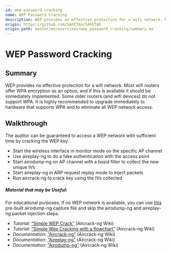 ```yaml
---
id: wep-password-cracking
name: WEP Password Cracking
description: WEP provides no effective protection for a wifi network. Most wifi routers offer WPA encryption as an option, and if...
origin: https://github.com/SAFETAG/SAFETAG
origin_path: master/en/exercises/wep_password_cracking/summary.md
---
```

# WEP Password Cracking

## Summary

WEP provides no effective protection for a wifi network. Most wifi routers offer WPA encryption as an option, and if this is available it should be immediately implemented. Some older routers (and wifi devices) do not support WPA. It is highly recommended to upgrade immediately to hardware that supports WPA and to eliminate all WEP network access.




## Walkthrough

The auditor can be guaranteed to access a WEP network with sufficient time by cracking the WEP key.

  * Start the wireless interface in monitor mode on the specific AP channel
  * Use aireplay-ng to do a fake authentication with the access point
  * Start airodump-ng on AP channel with a bssid filter to collect the new unique IVs
  * Start aireplay-ng in ARP request replay mode to inject packets
  * Run aircrack-ng to crack key using the IVs collected

##### Material that may be Useful:

For educational purposes, if no WEP network is available, you can use [this](http://download.aircrack-ng.org/wiki-files/other/test.ivs) pre-built airodump-ng capture file and skip the airodump-ng and aireplay-ng packet injection steps.

  * *Tutorial:* [“Simple WEP Crack”](http://www.aircrack-ng.org/doku.php?id=simple_wep_crack) (Aircrack-ng Wiki)
  * *Tutorial:* [“Simple Wep Cracking with a flowchart”](http://www.aircrack-ng.org/doku.php?id=flowchart) (Aircrack-ng Wiki)
  * *Documentation:* [“Aircrack-ng”](http://www.aircrack-ng.org/doku.php?id=aircrack-ng)  (Aircrack-ng Wiki)
  * *Documentation:* [“Aireplay-ng”](http://www.aircrack-ng.org/doku.php?id=aireplay-ng) (Aircrack-ng Wiki)
  * *Documentation:* [“Airodump-ng”](http://www.aircrack-ng.org/doku.php?id=airodump-ng) (Aircrack-ng Wiki)



<!-- Notes -->

[^external_funding_and_reporting]:Usually when working with an external funder an engagement report, free of sensitive data about the host organization, will be created for submission the funder. The contents of this report should be clearly outlined and agreed to during the assessment plan stage.

<!-- Penetration/Security/Risk Testing Standards / Guides -->

[^NIST_SP_800-115]:[NIST SP 800-115, Technical Guide to Information Security Testing and Assessment](http://csrc.nist.gov/publications/nistpubs/800-115/SP800-115.pdf)

[^pen_testing_systematic]:[Penetration Testing - A Systematic Approach](http://www.infosecwriters.com/text_resources/pdf/PenTest_MSaindane.pdf)

[^NIST_SP_800-115_planning]:[NIST SP 800-115, Technical Guide to Information Security Testing and Assessment - Planning Methodology](http://csrc.nist.gov/publications/nistpubs/800-115/SP800-115.pdf#page=13)

[^NIST_SP_800-115_assessment_plan]:[NIST SP 800-115, Technical Guide to Information Security Testing and Assessment](http://csrc.nist.gov/publications/nistpubs/800-115/SP800-115.pdf#page=51)

[^NIST_SP_800-115-Section_7.1]:[NIST SP 800-115, Technical Guide to Information Security Testing and Assessment. Section 7.1 Coordination](http://csrc.nist.gov/publications/nistpubs/800-115/SP800-115.pdf#page=55)

[^NIST_SP_800-115_targeting]:[NIST SP 800-115, Technical Guide to Information Security Testing and Assessment](http://csrc.nist.gov/publications/nistpubs/800-115/SP800-115.pdf#page=40)

[^NIST_SP_800-115-travel_prep]:["Traveling teams should maintain a flyaway kit that includes systems, images, additional tools, cables, projectors, and other equipment that a team may need when performing testing at other locations."](http://csrc.nist.gov/publications/nistpubs/800-115/SP800-115.pdf#page=50)

[^pets_pre-engagement_location]:[Determining Audit Location - The Penetration Testing Execution Standard: Pre-Engagement Guidelines](http://www.pentest-standard.org/index.php/Pre-engagement#Locations)

[^pets_emergency_contact_info]:[Emergency Contact and Incidents - The Penetration Testing Execution Standard: Pre-Engagement Guidelines](http://www.pentest-standard.org/index.php/Pre-engagement#Emergency_Contact_Information)

[^interaction_security_risk_management]:[Security Risk Management: NGO Approach - InterAction Security Unit](https://www.scribd.com/doc/156488867/Srm)

[^workbook_on_security]:[Workbook on Security: Practical Steps for Human Rights Defenders at Risk](http://frontlinedefenders.org/files/workbook_eng.pdf)

[^OSSTMM_wireless_security_testing]:[Open Source Security Testing Methodology Manual (OSSTMM) p. 140.](http://www.isecom.org/research/osstmm.html)

<!-- Threat Modeling -->

[^shostack_anchoring]: See: "Threat Modeling: Designing for Security" by Adam Shostack, p. 298. 

[^NIST_SP_800_115_soc_eng_hostile]:["Individual targeting can lead to embarrassment for those individuals if testers successfully elicit information or gain access. It is important that the results of social engineering testing are used to improve the security of the organization and not to single out individuals."](http://csrc.nist.gov/publications/nistpubs/800-115/SP800-115.pdf)

[^GPR_8_Likelihood]:["Likelihood: Chapter 2.7 p. 47 - Operational Security Management in Violent Environments"](http://www.odihpn.org/download/gpr_8_revised2pdf#page=38)

[^GPR_8_impacts]:["Impacts: Chapter 2.7 p. 46 - Operational Security Management in Violent Environments"](http://www.odihpn.org/download/gpr_8_revised2pdf#page=38)

<!-- Facilitation -->

[^psych_sec_training]:[The Psychological Underpinnings of Security Training - Craig Higson-Smith](https://www.level-up.cc/resources-for-trainers/holistic/psychological-underpinnings-security-training)

[^event_planning_input]:[Event Planning Inputs - Level-Up](https://www.level-up.cc/leading-trainings/event-planning)

[^integratedsecurity_prep_tips]:[Integrated Security Facilitator Preparation Tips](http://integratedsecuritymanual.org/sites/default/files/integratedsecurity_themanual_1.pdf#page=25)

[^integrated_security_manual]:[Integrated security: The Manual](http://integratedsecuritymanual.org/download-this-manual)

<!-- Censorship Measurement -->

[^herdict_explore]:[Herdict "At-A-Glance" web-blockage dashboard](http://herdict.org/explore/indephth)

<!-- ONI -->

[^ONI_country]:[Open Network Initiative - Country Reports](https://opennet.net/research/profiles)

[^ONI_regional]:[Open Network Inititiative - Regional Overviews](https://opennet.net/research/regions)

[^alkasir]:[A Cyber-Censorship Map automatically plotted based on the data collected from the database that is updated through usage patterns of alkasir software.](https://alkasir.com/map)

[^transparency]:[Who publishes Transparency Reports?](http://jameslosey.com/post/98162645081/who-publishes-transparency-reports-here-is-an)

[^alexa]:[The top 500 sites in each country or territory.](http://www.alexa.com/topsites/countries)

<!-- Country Infrastructure info -->

[^cia_factbook]:[CIA fact-book](https://www.cia.gov/library/publications/the-world-factbook/)

[^cia_factbook_internet-users]:[CIA fact-book country comparison of number of users within a country that access the Internet](https://www.cia.gov/library/publications/the-world-factbook/fields/2153.html)

[^cia_factbook_broadcast-media]:[CIA fact-book country comparison of the approximate number of public and private TV and radio stations in a country](https://www.cia.gov/library/publications/the-world-factbook/fields/2213.html)

[^cia_factbook_telephone-system]:[CIA fact-book country comparison of the telephone system with details on the domestic and international components.](https://www.cia.gov/library/publications/the-world-factbook/fields/2124.html)

[^WTICT_indicators]:[World Telecommunication/ICT Indicators database 2014](http://www.itu.int/en/ITU-D/Statistics/Pages/publications/wtid.aspx)


<!-- Media / Speech Freedom Threats -->

[^threatened_voices]:[Threatened Voices: Tracking suppression of online free speech.](http://threatened.globalvoicesonline.org/)

[^media_sustainability_index]:[IREX’s Media Sustainability Index (MSI) provides in-depth analyses of the conditions for independent media in 80 countries across the world.](http://www.irex.org/project/media-sustainability-index-msi)

[^freedom_on_the_net]:[Freedom House's "Freedom on the Net" index, assessing the degree of internet and digital media freedom around the world.](http://www.freedomhouse.org/report-types/freedom-net)

[^freedom_of_the_press]:[Freedom House's "Freedom of the Press" index assess' global media freedom.](http://www.freedomhouse.org/report-types/freedom-press)

[^article_19_by_country]:[ARTICLE 19 freedom of expression and freedom of information news by region.](http://www.article19.org/pages/en/where-we-work.html)

[^OSF_digital_media]:[Open Society Foundation - Mapping digital media](http://www.opensocietyfoundations.org/projects/mapping-digital-media)

[^press_freedom_index]:[Press Freedom Index (RSF)](https://en.rsf.org/press-freedom-index.html)

[^press_freedom_index_methodology]:[Press Freedom Index Methodology (RSF)](http://rsf.org/index2014/data/2014_wpfi_methodology.pdf)


<!-- Human Rights and Governance-->

[^freedom_in_the_world]:[Freedom House's "Freedom in the World" index is the standard-setting comparative assessment of global political rights and civil liberties.](http://www.freedomhouse.org/report-types/freedom-world)

[^corruptions_perception_index]:[Corruption  Perception  Index](http://www.transparency.org/cpi2013/results/)

[^Amnesty_regional_news]:[Amnesty International regional news on human rights](https://www.amnesty.org/en/news/regional)

[^HRW_regional_work]:[Human Rights Watch - Browse by Region](http://www.hrw.org/regions)

<!-- Surveillance and Censorship -->

[^pi_country_reports]:[Privacy International's in-depth country reports and submissions to the United Nations.](https://www.privacyinternational.org/resources/reports)

[^surveillance_whos_who]:[Surveillance Who's Who exposes the government agencies that attended ISS World surveillance trade shows between 2006 and 2011.](https://www.privacyinternational.org/resources/surveillance-whos-who)

[^ISC_country_reports]:[The ISC Project completes evaluations of information security threats in a broad range of countries. The resulting comprehensive written assessments describe each country’s digital security situation through consideration of four main categories: online surveillance, online attacks, online censorship, and user profile/access.](https://iscproject.org/country-assessments/)


<!-- Security Risks -->

[^EISF_Alerts]:[EISF distributes frequent analysis and summaries of issues relevant to humanitarian security risk management.](http://www.eisf.eu/alerts/)

[^PETS_legal_considerations]:[" Some activities common in penetration tests may violate local laws. For this reason, it is advised to check the legality of common pentest tasks in the location where the work is to be performed."](http://www.pentest-standard.org/index.php/Pre-engagement#Legal_Considerations)

[^PTES_testing]:[Vulnerability Analysis - The Penetration Testing Execution Standard](http://www.pentest-standard.org/index.php/Vulnerability_Analysis)

[^NIST_800_14_user_issues]:[NIST SP 800-14, Generally Accepted Principles and Practices for Securing Information Technology Systems](http://csrc.nist.gov/publications/nistpubs/800-14/800-14.pdf#page=30)

[^NIST_exploit_confirm]:["While vulnerability scanners check only for the possible existence of a vulnerability, the attack phase of a penetration test exploits the vulne rability to confirm its existence."](http://csrc.nist.gov/publications/nistpubs/800-115/SP800-115.pdf#page=38)

[^shostack_finding_threats]: See: "Threat Modeling: Designing for Security" by Adam Shostack, p. 125. 

[^shostack_addressing_threats]: See: "Threat Modeling: Designing for Security" by Adam Shostack, p. 167. 

[^shostack]: "Threat Modeling: Designing for Security" by Adam Shostack

[^shostack_flow]: See: "Threat Modeling: Designing for Security" by Adam Shostack, p. 408.

[^shostack_reports]: See: "Threat Modeling: Designing for Security" by Adam Shostack, p. 401.

[^secure_reporting]:"When a pilot lands an airliner, their job isn’t over. They still have to navigate the myriad of taxiways and park at the gate safely. The same is true of you and your pen test reports, just because its finished doesn't mean you can switch off entirely. You still have to get the report out to the client, and you have to do so securely. Electronic distribution using public key cryptography is probably the best option, but not always possible. If symmetric encryption is to be used, a strong key should be used and must be transmitted out of band. Under no circumstances should a report be transmitted unencrypted. It all sounds like common sense, but all too often people fall down at the final hurdle." - [The Art of Writing Penetration Test Reports](http://resources.infosecinstitute.com/writing-penetration-testing-reports/)

[^stares_and_snide_comments]:"I once performed a social engineering test, the results of which were less than ideal for the client. The enraged CEO shared the report with the whole organization, as a way of raising awareness of social engineering attacks. This was made more interesting, when I visited that same company a few weeks later to deliver some security awareness training. During my introduction, I explained that my company did security testing and was responsible for the social engineering test a few weeks back. This was greeted with angry stares and snide comments about how I’d gotten them all into trouble. My response was, as always, “better to give me your passwords than a genuine bad guy”." - [The Art of Writing Penetration Test Reports](http://resources.infosecinstitute.com/writing-penetration-testing-reports/)

[^NIST_pen_test_danger]:"Penetration testing also poses a high risk to the organization’s networks and systems because it uses real exploits and attacks against production systems and data. Because of its high cost and potential impact, penetration testing of an organization’s network and systems on an annual basis may be sufficient. Also, penetration testing can be designed to stop when the tester reaches a point when an additional action will cause damage." - [NIST SP 800-115, Technical Guide to Information Security Testing and Assessment](http://csrc.nist.gov/publications/nistpubs/800-115/SP800-115.pdf#page=40)

[^PETS_third_parties]:[Dealing with third parties - The Penetration Testing Execution Standard](http://www.pentest-standard.org/index.php/Pre-engagement#Dealing_with_Third_Parties)

[^PETS_separate_permissions]:["In addition, some service providers require advance notice and/or separate permission prior to testing their systems. For example, Amazon has an online request form that must be completed, and the request must be approved before scanning any hosts on their cloud. If this is required, it should be part of the document."](http://www.pentest-standard.org/index.php/Pre-engagement#Permission_to_Test)

[^PETS_emergency_contact]:["Obviously, being able to get in touch with the customer or target organization in an emergency is vital."](http://www.pentest-standard.org/index.php/Pre-engagement#Emergency_Contact_Information)

[^PETS_host_and_ip]:["Before starting a penetration test, all targets must be identified. "](http://www.pentest-standard.org/index.php/Pre-engagement#Specify_IP_Ranges_and_Domains)

[^PETS_logical_intel]:[Accumulating information about partners, clients, and competitors - The Penetration Testing Execution Standard](http://www.pentest-standard.org/index.php/Intelligence_Gathering#Logical)

[^NIST_incident_repose_plan]:["the assessment plan should provide specific guidance on incident handling in the event that assessors cause or uncover an incident during the course of the assessment. This section of the plan should define the term incident and provide guidelines for determining whether or not an incident has occurred. The plan should identify specific primary and alternate points of contact for the assessors... The assessment plan should provide clear-cut instructions on what actions assessors should take in these situations."](http://csrc.nist.gov/publications/nistpubs/800-115/SP800-115.pdf#page=52)

[^PETS_permission_to_test]:["One of the most important documents which need to be obtained for a penetration test is the Permission to Test document."](http://www.pentest-standard.org/index.php/Pre-engagement#Permission_to_Test)

[^PETS_evidence_handling]:["When handling evidence of a test and the differing stages of the report it is incredibly important to take extreme care with the data. Always use encryption and sanitize your test machine between tests."](http://www.pentest-standard.org/index.php/Pre-engagement#Evidence_Handling)

[^org_vuln_analysis]:["Vulnerability Assessment: Training module for NGOs operating in Conflict Zones and High-Crime Areas"](https://www.eisf.eu/wp-content/uploads/2014/09/0603-Dworken-undated-Vulnerability-assesment-training-module.pdf)

[^cryptolaw]:["A survey of existing and proposed laws and regulations on cryptography - systems used for protecting information against unauthorized access."](http://www.cryptolaw.org/) (The Crypto Law Survey)

<!-- Malware and Threat reports --> 

[^staying_abreast_of_tech_and_threats]:["Assessors need to remain abreast of new technology and the latest means by which an adversary may attack that technology. They should periodically refresh their knowledge base, reassess their methodology-updating techniques as appropriate, and update their tool kits."](http://csrc.nist.gov/publications/nistpubs/800-115/SP800-115.pdf#page=47)

[^symantec_annual_threat_report]:[The Internet Annual Security Threat Report provides an overview and analysis of the year in global threat activity.](http://www.symantec.com/security_response/publications/threatreport.jsp)

[^symantec_monthly_threat_report]:[The monthly intelligence report, provides the latest analysis of cyber security threats, trends, and insights from the Symantec intelligence team concerning malware, spam, and other potentially harmful business risks.](http://www.symantec.com/security_response/publications/monthlythreatreport.jsp)

[^mandiant_threat_report]:[Mandiant’s annual threat report, reveals key insights, statistics and case studies illustrating how the tools and tactics of advanced persistent threat (APT) actors have evolved over the last year. (REQUIRES EMAIL ADDRESS)](https://www.mandiant.com/resources/mandiant-reports/)

[^mcafee_threat_center]:[McAfee Labs Threat Center includes their Quarterly Threats Report, Blog, and Threat Library.](http://www.mcafee.com/us/threat-center.aspx)

[^fireeye_reports]:[FireEye provides complimentary reports on threats and trends in cyber security. (REQUIRES EMAIL ADDRESS)](http://www.fireeye.com/info-center/)

[^verizon_data_breach_report]:[Verizon Data Breach Investigative Report (REQUIRES EMAIL ADDRESS)](http://www.verizonenterprise.com/DBIR/)

[^internet_storm_center]:[SANS: Internet Storm Center](https://isc.sans.edu//)

[^mcafee_threat_trends]:[McAfee Threat Trends Papers](www.mcafee.com/us/security-awareness/threat-trends.aspx)

[^us-cert_current_activity]:[US-CERT Current Activity web page is a regularly updated summary of the most frequent, high-impact types of security incidents currently being reported](https://www.us-cert.gov/ncas/current-activity/)

[^us-cert_bulletins]:[US-CERT Bulletins provide weekly summaries of new vulnerabilities.](https://www.us-cert.gov/ncas/bulletins/)

[^citi_lab_exec_recon]:[Communities @ Risk: Targeted Digital Threats Against Civil Society - Execurtive Summary](https://targetedthreats.net/media/1-ExecutiveSummary.pdf#page=21)

[^social_engineering_important_all]:["CSOs should gradually build a culture in which all staff, regardless of technical background, feel some responsibility for their own digital hygiene. While staff need not become technical experts, CSOs should attempt to raise the awareness of every staff member, from executive directors to interns - groups are only as strong as their weakest link—so that they can spot issues, reduce vulnerabilities, know where to go for further help, and educate others."](https://targetedthreats.net/media/1-ExecutiveSummary.pdf#page=30)

[^informed_staff_decisions]:["Of course, there is no way to anticipate and warn against every form of digital threat; new technologies and new threats emerge constantly, outpacing security awareness. In such an environment, it is important for CSOs to develop a framework for critical thinking and informed decision-making by their staff about digital threats, not tethered to any specific application, device, attack vector, or situation."](https://targetedthreats.net/media/1-ExecutiveSummary.pdf#page=30)

[^secuna_country_reports]:["Secunia Country Reports"](https://secunia.com/resources/countryreports/)

<!-- Security Advisories -->

[^Microsoft_Security_Bulletin]:[Microsoft Security Bulletin](https://technet.microsoft.com/en-us/security/bulletin)

[^ind_univ_external_advisories]:["In-Depth Reading, Vendor Information, & External Advisories"](https://protect.iu.edu/cybersecurity/indepth)

[^OSS_Security_advisories]:["Security-Related Vendor Information"](http://oss-security.openwall.org/wiki/vendors)

[^CERT_CC_Advisories]:["CERT/CC Advisories"](https://www.cert.org/historical/advisories/)

[^CERT_vuln_notes]:["Vulnerability Notes Database"](http://www.kb.cert.org/vuls)

[^security_tracker]:["Security Tracker"](http://securitytracker.com/topics/topics.html)

[^mozilla_vulns]:["Known Vulnerabilities in Mozilla Products"](https://www.mozilla.org/security/known-vulnerabilities/)

[^packetstorm_news]:["Packet Storm News"](http://packetstormsecurity.com/files/)

<!-- Technical Training & Guides -->

[^security_tube]:["Comprehensive, Hands-on, Practical and Affordable infosec training."](http://www.securitytube.net)

[^recon-ng_data_flow]:[The flow of information through the Recon-ng  framework. (See: "Data Flow" section)](http://www.lanmaster53.com/2014/05/recon-ng-update)

[^recon-ng_API_keys]:[Acquiring API Keys](https://bitbucket.org/LaNMaSteR53/recon-ng/wiki/Usage%20Guide#!acquiring-api-keys)
[^security_in_a_box_physical]:[How to protect your information from physical threats - Security in-a-box](https://securityinabox.org/chapter-2)

[^speak_safe_keeping_data_safe]:[Keeping Your Data Safe - Surveillance Self-Defense](https://ssd.eff.org/en/module/keeping-your-data-safe)

<!-- Tech adoption and usability --> 

[^email_adoption_for_paranoid]:["Everyone except computer support staff said
encrypting all e-mail messages was unnecessary. In fact, several mentioned encrypting all messages was for paranoid people rather than pragmatic ones."](https://cups.cs.cmu.edu/soups/2005/2005posters/10-gaw.pdf)

<!-- Sections -->

[^auditor_trainee_tool_resource_list]:[See the auditor trainee resource list](#auditor-trainee-tool-resource-list)

[^social_engineering_toolkit_resources]:[Auditor Tool Resource List - Social Engineering](#social-engineering-toolkit)

[^password_dictionary_resources]:[Auditor Tool Resource List - Password Dictionary Creation](#password-dictionary-creation)

[^social_engineering_section]:[Auditor Tool Resource List - Social Engineering](#social-engineering-toolkit)

[^latest_version_of_tools]:[See the auditor trainee resource list](#auditor-trainee-tool-resource-list)

[^vulnerability_analysis]:[See: Vulnerability Analysis](#vulnerability-analysis)

[^roadmap_development]:[See: Roadmap Development](#roadmap-development)

[^password-security]:[Password Security](#password-security)

[^network-access]:[Network Access](#network-access)

[^privilege-separation-across-os]:[Privilege Separation Across OS](#privilege-separation-across-os)

[^examining-firewalls-across-os]:[Examining Firewalls Across OS](#examining-firewalls-across-os)

[^identifying-software-versions]:[Identifying Software Versions](#identifying-software-versions)

[^anti-virus-updates]:[Anti-Virus Updates](#anti-virus-updates)

[^automated-vulnerability-assessment-tools]:[Automated Vulnerability Assessment Tools](#automated-vulnerability-assessment-tools)

[^identifying-lockout-thresholds]:[Identifying Lockout Thresholds](#identifying-lockout-thresholds)

[^identifying-oddone-off-services]:[Identifying Odd/One-Off Services](#identifying-oddone-off-services)

[^device_encryption_by_os]:[Device Encryption By OS Type](#device-encryption-by-os)

<!-- Appendices -->

[^travel_kit_appendix]:[APPENDIX A - Auditor travel kit checklist](#appendix-a)

[^personal_information_to_keep_private]:[APPENDIX B - Personal Information to Keep Private](#appendix-b)

[^password_survey]:[APPENDIX C - Password Survey](#appendix-c)

[^auditor_consent_template]:[APPENDIX D - Auditor Consent Template.](#appendix-d)

[^pre-mortum]:["Pre-Mortum Strategy" - Sources of Power: How People Make Decisions - p.71](http://books.google.com/books?id=nn1kGwL4hRgC&lpg=PP1&pg=PA71#v=onepage&q&f=false)
<!-- Interview -->

[^scope_questions]:["Questionnaires - The Penetration Testing Execution Standard"](http://www.pentest-standard.org/index.php/Pre-engagement#Questionnaires)

[^HCD_toolkit]:["IDEO Human-Centered Design Toolkit"](http://www.ideo.com/work/human-centered-design-toolkit)

[^Techscape_indicators]:["TechScape Indicators - the engine room"](https://www.theengineroom.org/projects/techscape/tsindicators/)

[^BUM_questions]:["Questions for Business Unit Managers - The Penetration Testing Execution Standard"](http://www.pentest-standard.org/index.php/Pre-engagement#Questions_for_Business_Unit_Managers)

[^SA_Questions]:["Questions for Systems Administrators"](http://www.pentest-standard.org/index.php/Pre-engagement#Questions_for_Systems_Administrators)

